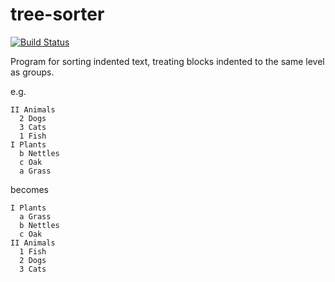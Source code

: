 # tree-sorter

[![Build Status](https://travis-ci.org/robert-impey/tree-sorter.png)](https://travis-ci.org/robert-impey/tree-sorter)

Program for sorting indented text, treating blocks indented to the same level as groups.

e.g.

    II Animals
      2 Dogs
      3 Cats
      1 Fish
    I Plants
      b Nettles
      c Oak
      a Grass
  
becomes

    I Plants
      a Grass
      b Nettles
      c Oak
    II Animals
      1 Fish
      2 Dogs
      3 Cats

